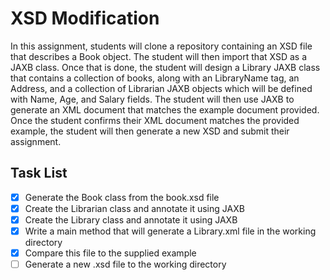 XSD Modification
===
In this assignment, students will clone a repository containing an XSD file that describes a Book object. The student will then import that XSD as a JAXB class. Once that is done, the student will design a Library JAXB class that contains a collection of books, along with an LibraryName tag, an Address, and a collection of Librarian JAXB objects which will be defined with Name, Age, and Salary fields. The student will then use JAXB to generate an XML document that matches the example document provided. Once the student confirms their XML document matches the provided example, the student will then generate a new XSD and submit their assignment.

## Task List
- [x] Generate the Book class from the book.xsd file
- [x] Create the Librarian class and annotate it using JAXB
- [x] Create the Library class and annotate it using JAXB
- [x] Write a main method that will generate a Library.xml file in the working directory
- [x] Compare this file to the supplied example
- [ ] Generate a new .xsd file to the working directory